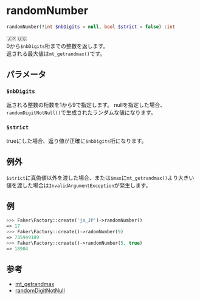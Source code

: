 # randomNumber
```php
randomNumber(?int $nbDigits = null, bool $strict = false) :int
```
:jp: :us:  
0から`$nbDigits`桁までの整数を返します。  
返される最大値は`mt_getrandmax()`です。

## パラメータ
### `$nbDigits`
返される整数の桁数を1から9で指定します。
nullを指定した場合、`randomDigitNotNull()`で生成されたランダムな値になります。

### `$strict`
trueにした場合、返り値が正確に`$nbDigits`桁になります。

## 例外
`$strict`に真偽値以外を渡した場合、または`$max`に`mt_getrandmax()`より大きい値を渡した場合は`InvalidArgumentException`が発生します。

## 例
```php
>>> Faker\Factory::create('ja_JP')->randomNumber()
=> 17
>>> Faker\Factory::create()->radomNumber(9)
=> 735949189
>>> Faker\Factory::create()->randomNumber(5, true)
=> 18904
```

## 参考
* [mt_getrandmax](https://www.php.net/manual/ja/function.mt-getrandmax)
* [randomDigitNotNull](random_digit_not_null)